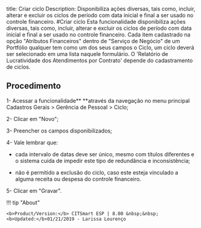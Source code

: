 title:  Criar ciclo
Description: Disponibiliza ações diversas, tais como, incluir, alterar e excluir os ciclos de período com data inicial e final a ser usado no controle financeiro.
#Criar ciclo
Esta funcionalidade disponibiliza ações diversas, tais como, incluir, alterar e excluir os ciclos de período com data inicial e final a ser usado no controle financeiro.
Cada item cadastrado na opção "Atributos Financeiros" dentro de "Serviço de Negócio" de um Portfólio qualquer tem como um dos seus campos o Ciclo, um ciclo deverá ser selecionado em uma lista naquele formulário.
O 'Relatório de Lucratividade dos Atendimentos por Contrato' depende do cadastramento de ciclos.

Procedimento
------------

1-  Acessar a funcionalidade** **através da navegação no menu principal
    Cadastros Gerais \> Gerência de Pessoal \> Ciclo;

2-  Clicar em "Novo";

3-  Preencher os campos disponibilizados;

4-  Vale lembrar que:

-   cada intervalo de datas deve ser único, mesmo com títulos diferentes e o
    sistema cuida de impedir este tipo de redundância e inconsistência;

-   não é permitido a exclusão do ciclo, caso este esteja vinculado a alguma
    receita ou despesa do controle financeiro.

5-  Clicar em "Gravar".

!!! tip "About"

    <b>Product/Version:</b> CITSmart ESP | 8.00 &nbsp;&nbsp;
    <b>Updated:</b>01/21/2019 - Larissa Lourenço
